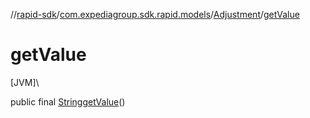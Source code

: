 //[rapid-sdk](../../../index.md)/[com.expediagroup.sdk.rapid.models](../index.md)/[Adjustment](index.md)/[getValue](get-value.md)

# getValue

[JVM]\

public final [String](https://docs.oracle.com/javase/8/docs/api/java/lang/String.html)[getValue](get-value.md)()
